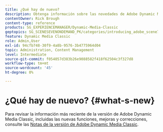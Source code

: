 ```yaml
---
title: ¿Qué hay de nuevo?
description: Obtenga información sobre las novedades de Adobe Dynamic Media Classic mediante las notas de la versión actuales.
contentOwner: Rick Brough
content-type: reference
products: SG_EXPERIENCEMANAGER/Dynamic-Media-Classic
geptopics: SG_SCENESEVENONDEMAND_PK/categories/introducing_adobe_scene7
feature: Dynamic Media Classic
role: Admin,User
exl-id: 94cfb748-30f9-4a8b-9576-3b4775964d04
topic: Administration, Content Management
level: Intermediate
source-git-commit: f054057d383b26e9088582f418f62504c3f327d8
workflow-type: tm+mt
source-wordcount: '45'
ht-degree: 0%

---
```


# ¿Qué hay de nuevo? {#what-s-new}

Para revisar la información más reciente de la versión de Adobe Dynamic Media Classic, incluidas las nuevas funciones, mejoras y correcciones, consulte las [Notas de la versión de Adobe Dynamic Media Classic](https://experienceleague.adobe.com/en/docs/dynamic-media-developer-resources/release-notes/s7rn2017).
